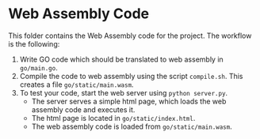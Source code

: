 # Web Assembly Code

This folder contains the Web Assembly code for the project.
The workflow is the following:
1. Write GO code which should be translated to web assembly in `go/main.go`.
2. Compile the code to web assembly using the script `compile.sh`. This creates a file `go/static/main.wasm`.
3. To test your code, start the web server using `python server.py`.
    - The server serves a simple html page, which loads the web assembly code and executes it.
    - The html page is located in `go/static/index.html`.
    - The web assembly code is loaded from `go/static/main.wasm`.